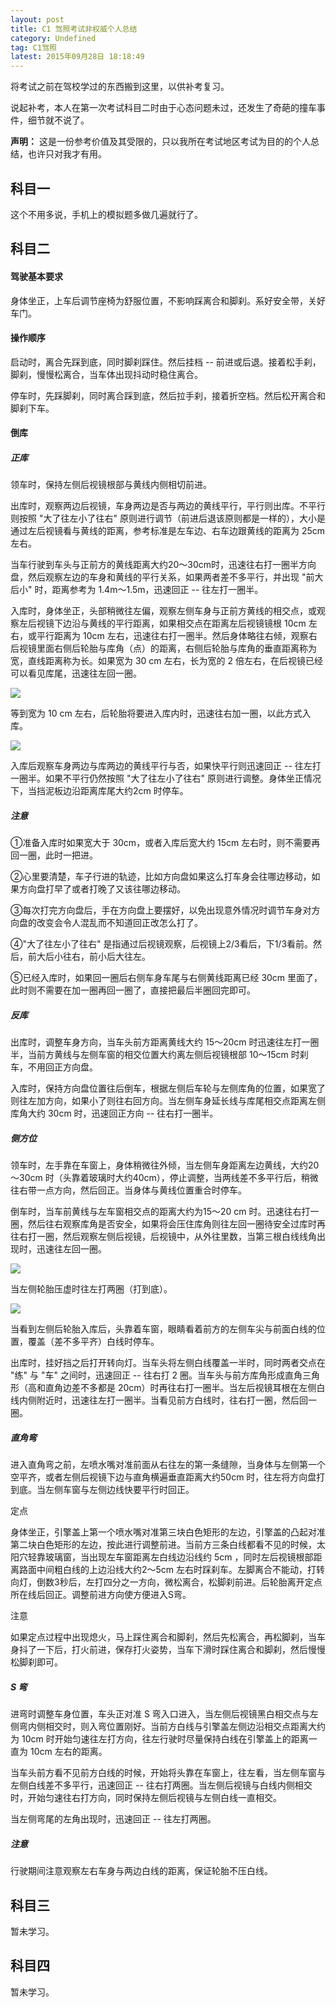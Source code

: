```yaml
---
layout: post
title: C1 驾照考试非权威个人总结
category: Undefined
tag: C1驾照
latest: 2015年09月28日 18:18:49
---
```


将考试之前在驾校学过的东西搬到这里，以供补考复习。

说起补考，本人在第一次考试科目二时由于心态问题未过，还发生了奇葩的撞车事件，细节就不说了。

**声明：** 这是一份参考价值及其受限的，只以我所在考试地区考试为目的的个人总结，也许只对我才有用。

科目一
-

这个不用多说，手机上的模拟题多做几遍就行了。

科目二
-

#### 驾驶基本要求

身体坐正，上车后调节座椅为舒服位置，不影响踩离合和脚刹。系好安全带，关好车门。

#### 操作顺序

启动时，离合先踩到底，同时脚刹踩住。然后挂档 -- 前进或后退。接着松手刹，脚刹，慢慢松离合，当车体出现抖动时稳住离合。

停车时，先踩脚刹，同时离合踩到底，然后拉手刹，接着折空档。然后松开离合和脚刹下车。

#### **倒库**

##### **正库**

领车时，保持左侧后视镜根部与黄线内侧相切前进。

出库时，观察两边后视镜，车身两边是否与两边的黄线平行，平行则出库。不平行则按照 "大了往左小了往右" 原则进行调节（前进后退该原则都是一样的），大小是通过左后视镜看与黄线的距离，参考标准是左车边、右车边跟黄线的距离为 25cm左右。

当车行驶到车头与正前方的黄线距离大约20～30cm时，迅速往右打一圈半方向盘，然后观察左边的车身和黄线的平行关系，如果两者差不多平行，并出现 "前大后小" 时，距离参考为 1.4m～1.5m，迅速回正 -- 往左打一圈半。

入库时，身体坐正，头部稍微往左偏，观察左侧车身与正前方黄线的相交点，或观察左后视镜下边沿与黄线的平行距离，如果相交点在距离左后视镜镜根 10cm 左右，或平行距离为 10cm 左右，迅速往右打一圈半。然后身体略往右倾，观察右后视镜里面右侧后轮胎与库角（点）的距离，右侧后轮胎与库角的垂直距离称为宽，直线距离称为长。如果宽为 30 cm 左右，长为宽的 2 倍左右，在后视镜已经可以看见库尾，迅速往左回一圈。

![](http://ww1.sinaimg.cn/mw690/00644Sdogw1ewx7w924qdj305k05kweq.jpg)

等到宽为 10 cm 左右，后轮胎将要进入库内时，迅速往右加一圈，以此方式入库。

![](http://ww2.sinaimg.cn/mw690/00644Sdogw1ewx7w9d6p3j305k05kjrm.jpg)

入库后观察车身两边与库两边的黄线平行与否，如果快平行则迅速回正 -- 往左打一圈半。如果不平行仍然按照 "大了往左小了往右" 原则进行调整。身体坐正情况下，当挡泥板边沿距离库尾大约2cm 时停车。

##### 注意

①准备入库时如果宽大于 30cm，或者入库后宽大约 15cm 左右时，则不需要再回一圈，此时一把进。

②心里要清楚，车子行进的轨迹，比如方向盘如果这么打车身会往哪边移动，如果方向盘打早了或者打晚了又该往哪边移动。

③每次打完方向盘后，手在方向盘上要摆好，以免出现意外情况时调节车身对方向盘的改变会令人混乱而不知道回正改怎么打了。

④"大了往左小了往右" 是指通过后视镜观察，后视镜上2/3看后，下1/3看前。然后，前大后小往右，前小后大往左。

⑤已经入库时，如果回一圈后右侧车身车尾与右侧黄线距离已经 30cm 里面了，此时则不需要在加一圈再回一圈了，直接把最后半圈回完即可。

##### **反库**

出库时，调整车身方向，当车头前方距离黄线大约 15～20cm 时迅速往左打一圈半，当前方黄线与左侧车窗的相交位置大约离左侧后视镜根部 10～15cm 时刹车，不用回正方向盘。

入库时，保持方向盘位置往后倒车，根据左侧后车轮与左侧库角的位置，如果宽了则往左加方向，如果小了则往右回方向。当左侧车身延长线与库尾相交点距离左侧库角大约 30cm 时，迅速回正方向 -- 往右打一圈半。

##### **侧方位**

领车时，左手靠在车窗上，身体稍微往外倾，当左侧车身距离左边黄线，大约20～30cm 时（头靠着玻璃时大约40cm），停止调整，当两线差不多平行后，稍微往右带一点方向，然后回正。当身体与黄线位置重合时停车。

倒车时，当车前黄线与左车窗相交点的距离大约为15～20 cm 时。迅速往右打一圈，然后往右观察库角是否安全，如果将会压住库角则往左回一圈待安全过库时再往右打一圈，然后观察左侧后视镜，后视镜中，从外往里数，当第三根白线线角出现时，迅速往左回一圈。

![](http://ww2.sinaimg.cn/mw690/00644Sdogw1ewx7wc9ntsj305k05kmxm.jpg)

当左侧轮胎压虚时往左打两圈（打到底）。

![](http://ww4.sinaimg.cn/mw690/00644Sdogw1ewx7wcsp3zj305k05kt94.jpg)

当看到左侧后轮胎入库后，头靠着车窗，眼睛看着前方的左侧车尖与前面白线的位置，覆盖（差不多平齐）白线时停车。

出库时，挂好挡之后打开转向灯。当车头将左侧白线覆盖一半时，同时两者交点在 "练" 与 "车" 之间时，迅速回正 -- 往右打 2 圈。当车头与前方库角形成直角三角形（高和直角边差不多都是 20cm）时再往右打一圈半。当左后视镜耳根在左侧白线内侧附近时，迅速往左打一圈半。当看见前方白线时，往右打一圈，然后回一圈。

##### **直角弯**

进入直角弯之前，左喷水嘴对准前面从右往左的第一条缝隙，当身体与左侧第一个空平齐，或者左侧后视镜下边与直角横遍垂直距离大约50cm 时，往左将方向盘打到底。当左侧车窗与左侧边线快要平行时回正。

定点

身体坐正，引擎盖上第一个喷水嘴对准第三块白色矩形的左边，引擎盖的凸起对准第二块白色矩形的左边，按此进行调整前进。当前方三条白线都看不见的时候，太阳穴轻靠玻璃窗，当出现左车窗距离左白线边沿线约 5cm ，同时左后视镜根部距离路面中间粗白线的上边沿线大约2～5cm 左右时踩刹车。左脚离合不能动，打转向灯，倒数3秒后，左打四分之一方向，微松离合，松脚刹前进。后轮胎离开定点所在线后回正。调整前进方向使方便进入S弯。

注意

如果定点过程中出现熄火，马上踩住离合和脚刹，然后先松离合，再松脚刹，当车身抖了一下后，打火前进，保存打火姿势，当车下滑时踩住离合和脚刹，然后慢慢松脚刹即可。

##### **S 弯**

进弯时调整车身位置，车头正对准 S 弯入口进入，当左侧后视镜黑白相交点与左侧弯内侧相交时，则入弯位置刚好。当前方白线与引擎盖左侧边沿相交点距离大约为 10cm 时开始匀速往左打方向，往左行驶时尽量保持白线在引擎盖上的距离一直为 10cm 左右的距离。

当车头前方看不见前方白线的时候，开始将头靠在车窗上，往左看，当左侧车窗与左侧白线差不多平行，迅速回正 -- 往右打两圈。当左侧后视镜与白线内侧相交时，开始匀速往右打方向，同时保持左侧后视镜与左侧白线一直相交。

当左侧弯尾的左角出现时，迅速回正 -- 往左打两圈。

##### 注意

行驶期间注意观察左右车身与两边白线的距离，保证轮胎不压白线。

科目三
-

暂未学习。

科目四
-

暂未学习。
